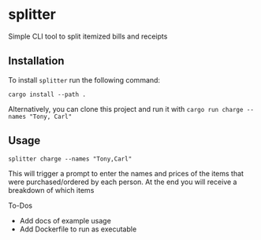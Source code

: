# splitter

Simple CLI tool to split itemized bills and receipts

## Installation

To install `splitter` run the following command:

`cargo install --path .`

Alternatively, you can clone this project and run it with `cargo run charge --names "Tony, Carl"`

## Usage

`splitter charge --names "Tony,Carl"`

This will trigger a prompt to enter the names and prices of the items that were purchased/ordered by each person. At the end you will receive a breakdown of which items

To-Dos

- Add docs of example usage
- Add Dockerfile to run as executable
